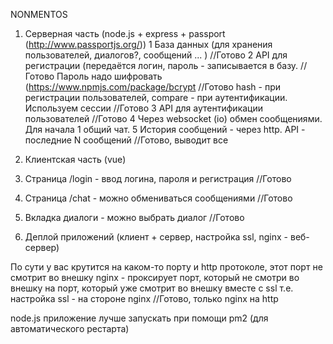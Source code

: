 NONMENTOS
1. Серверная часть (node.js + express + passport (http://www.passportjs.org/))
1 База данных (для хранения пользователей, диалогов?, сообщений ... )  //Готово
2 API для регистрации (передаётся логин, пароль - записывается в базу. //Готово Пароль надо шифровать (https://www.npmjs.com/package/bcrypt //Готово
hash - при регистрации пользователей, compare - при аутентификации.
Используем сессии //Готово
3 API для аутентификации пользователей //Готово
4 Через websocket (io) обмен сообщениями. Для начала 1 общий чат.
5 История сообщений - через http. API - последние N сообщений //Готово, выводит все

2. Клиентская часть (vue)
1. Страница /login - ввод логина, пароля и регистрация //Готово
2. Страница /chat - можно обмениваться сообщениями //Готово
3. Вкладка диалоги - можно выбрать диалог //Готово

3. Деплой приложений (клиент + сервер, настройка ssl, nginx - веб-сервер)

По сути у вас крутится на каком-то порту и http протоколе, этот порт не смотрит во внешку
nginx - проксирует порт, который не смотри во внешку на порт, который уже смотрит во внешку вместе с ssl
т.е. настройка ssl - на стороне nginx
//Готово, только nginx на http

node.js приложение лучше запускать при помощи pm2 (для автоматического рестарта)
